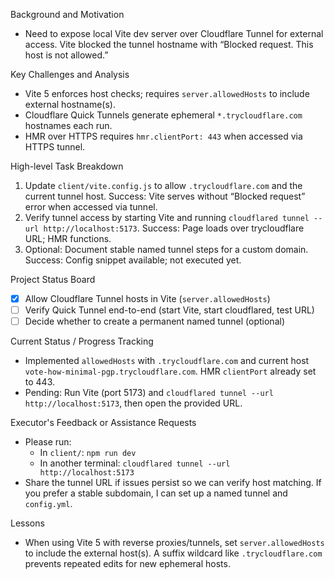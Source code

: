 Background and Motivation
- Need to expose local Vite dev server over Cloudflare Tunnel for external access. Vite blocked the tunnel hostname with “Blocked request. This host is not allowed.”

Key Challenges and Analysis
- Vite 5 enforces host checks; requires `server.allowedHosts` to include external hostname(s).
- Cloudflare Quick Tunnels generate ephemeral `*.trycloudflare.com` hostnames each run.
- HMR over HTTPS requires `hmr.clientPort: 443` when accessed via HTTPS tunnel.

High-level Task Breakdown
1) Update `client/vite.config.js` to allow `.trycloudflare.com` and the current tunnel host. Success: Vite serves without “Blocked request” error when accessed via tunnel.
2) Verify tunnel access by starting Vite and running `cloudflared tunnel --url http://localhost:5173`. Success: Page loads over trycloudflare URL; HMR functions.
3) Optional: Document stable named tunnel steps for a custom domain. Success: Config snippet available; not executed yet.

Project Status Board
- [x] Allow Cloudflare Tunnel hosts in Vite (`server.allowedHosts`)
- [ ] Verify Quick Tunnel end-to-end (start Vite, start cloudflared, test URL)
- [ ] Decide whether to create a permanent named tunnel (optional)

Current Status / Progress Tracking
- Implemented `allowedHosts` with `.trycloudflare.com` and current host `vote-how-minimal-pgp.trycloudflare.com`. HMR `clientPort` already set to 443.
- Pending: Run Vite (port 5173) and `cloudflared tunnel --url http://localhost:5173`, then open the provided URL.

Executor's Feedback or Assistance Requests
- Please run:
  - In `client/`: `npm run dev`
  - In another terminal: `cloudflared tunnel --url http://localhost:5173`
- Share the tunnel URL if issues persist so we can verify host matching. If you prefer a stable subdomain, I can set up a named tunnel and `config.yml`.

Lessons
- When using Vite 5 with reverse proxies/tunnels, set `server.allowedHosts` to include the external host(s). A suffix wildcard like `.trycloudflare.com` prevents repeated edits for new ephemeral hosts.

